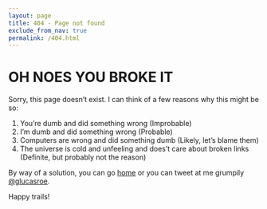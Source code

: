 ```yaml
---
layout: page
title: 404 - Page not found
exclude_from_nav: true
permalink: /404.html
---
```


# OH NOES YOU BROKE IT

Sorry, this page doesn&rsquo;t exist. I can think of a few reasons why this might be so:

1. You&rsquo;re dumb and did something wrong (Improbable)
2. I&rsquo;m dumb and did something wrong (Probable)
3. Computers are wrong and did something dumb (Likely, let&rsquo;s blame them)
4. The universe is cold and unfeeling and does&rsquo;t care about broken links (Definite, but probably not the reason)

By way of a solution, you can go [home](http://glucasroe.com) or you can tweet at me grumpily [@glucasroe](http://twitter.com/glucasroe).

Happy trails!
